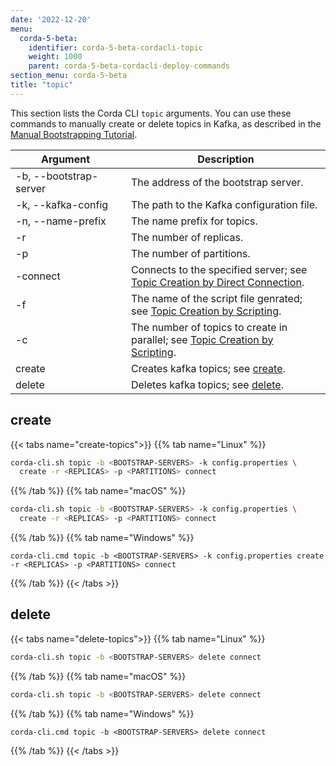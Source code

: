 ```yaml
---
date: '2022-12-20'
menu:
  corda-5-beta:
    identifier: corda-5-beta-cordacli-topic
    weight: 1000
    parent: corda-5-beta-cordacli-deploy-commands
section_menu: corda-5-beta
title: "topic"
---
```


This section lists the Corda CLI `topic` arguments. You can use these commands to manually create or delete topics in Kafka, as described in the [Manual Bootstrapping Tutorial](deployment-tutorials/manual.html).

| <div style="width:160px">Argument</div> | Description                                                                                                                                           |
| --------------------------------------- | ----------------------------------------------------------------------------------------------------------------------------------------------------- |
| -b, \-\-bootstrap-server                | The address of the bootstrap server.                                                                                                                  |
| -k, \-\-kafka-config                    | The path to the Kafka configuration file.                                                                                                             |
| -n, \-\-name-prefix                     | The name prefix for topics.                                                                                                                           |
| -r                                      | The number of replicas.                                                                                                                               |
| -p                                      | The number of partitions.                                                                                                                             |
| -connect                                | Connects to the specified server; see [Topic Creation by Direct Connection](../deployment-tutorials/manual.html#topic-creation-by-direct-connection). |
| -f                                      | The name of the script file genrated; see [Topic Creation by Scripting](../deployment-tutorials/manual.html#topic-creation-by-scripting).             |
| -c                                      | The number of topics to create in parallel; see [Topic Creation by Scripting](../deployment-tutorials/manual.html#topic-creation-by-scripting).       |
| create                                  | Creates kafka topics; see [create](#create).                                                                                                          |
| delete                                  | Deletes kafka topics; see [delete](#delete).                                                                                                          |

## create

{{< tabs name="create-topics">}}
{{% tab name="Linux" %}}
```sh
corda-cli.sh topic -b <BOOTSTRAP-SERVERS> -k config.properties \
  create -r <REPLICAS> -p <PARTITIONS> connect
```
{{% /tab %}}
{{% tab name="macOS" %}}
```sh
corda-cli.sh topic -b <BOOTSTRAP-SERVERS> -k config.properties \
  create -r <REPLICAS> -p <PARTITIONS> connect
   ```
{{% /tab %}}
{{% tab name="Windows" %}}
```shell
corda-cli.cmd topic -b <BOOTSTRAP-SERVERS> -k config.properties create -r <REPLICAS> -p <PARTITIONS> connect
```
{{% /tab %}}
{{< /tabs >}}

## delete

{{< tabs name="delete-topics">}}
{{% tab name="Linux" %}}
```sh
corda-cli.sh topic -b <BOOTSTRAP-SERVERS> delete connect
```
{{% /tab %}}
{{% tab name="macOS" %}}
```sh
corda-cli.sh topic -b <BOOTSTRAP-SERVERS> delete connect
   ```
{{% /tab %}}
{{% tab name="Windows" %}}
```shell
corda-cli.cmd topic -b <BOOTSTRAP-SERVERS> delete connect
```
{{% /tab %}}
{{< /tabs >}}